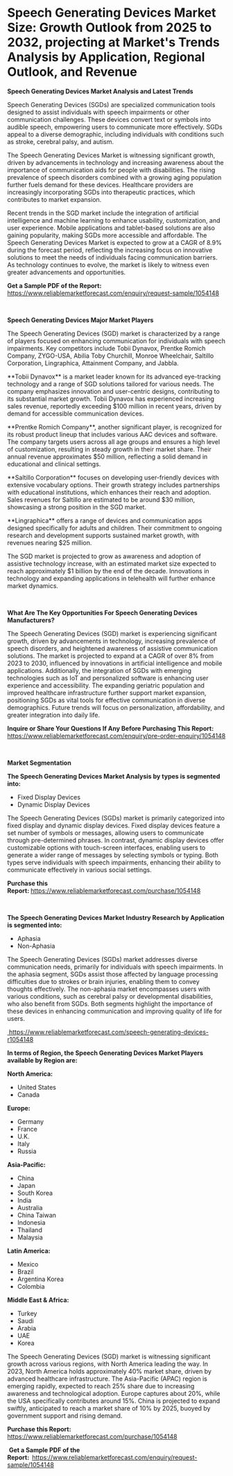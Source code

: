 <p><h1>Speech Generating Devices Market Size: Growth Outlook from 2025 to 2032, projecting at Market's Trends Analysis by Application, Regional Outlook, and Revenue</h1></p><p><strong>Speech Generating Devices Market Analysis and Latest Trends</strong></p>
<p><p>Speech Generating Devices (SGDs) are specialized communication tools designed to assist individuals with speech impairments or other communication challenges. These devices convert text or symbols into audible speech, empowering users to communicate more effectively. SGDs appeal to a diverse demographic, including individuals with conditions such as stroke, cerebral palsy, and autism.</p><p>The Speech Generating Devices Market is witnessing significant growth, driven by advancements in technology and increasing awareness about the importance of communication aids for people with disabilities. The rising prevalence of speech disorders combined with a growing aging population further fuels demand for these devices. Healthcare providers are increasingly incorporating SGDs into therapeutic practices, which contributes to market expansion.</p><p>Recent trends in the SGD market include the integration of artificial intelligence and machine learning to enhance usability, customization, and user experience. Mobile applications and tablet-based solutions are also gaining popularity, making SGDs more accessible and affordable. The Speech Generating Devices Market is expected to grow at a CAGR of 8.9% during the forecast period, reflecting the increasing focus on innovative solutions to meet the needs of individuals facing communication barriers. As technology continues to evolve, the market is likely to witness even greater advancements and opportunities.</p></p>
<p><strong>Get a Sample PDF of the Report:&nbsp;</strong> <a href="https://www.reliablemarketforecast.com/enquiry/request-sample/1054148?utm_campaign=2481&utm_medium=2&utm_source=Github&utm_content=ia&utm_term=15042025&utm_id=speech-generating-devices">https://www.reliablemarketforecast.com/enquiry/request-sample/1054148</a></p>
<p>&nbsp;</p>
<p><strong>Speech Generating Devices Major Market Players</strong></p>
<p><p>The Speech Generating Devices (SGD) market is characterized by a range of players focused on enhancing communication for individuals with speech impairments. Key competitors include Tobii Dynavox, Prentke Romich Company, ZYGO-USA, Abilia Toby Churchill, Monroe Wheelchair, Saltillo Corporation, Lingraphica, Attainment Company, and Jabbla.</p><p>**Tobii Dynavox** is a market leader known for its advanced eye-tracking technology and a range of SGD solutions tailored for various needs. The company emphasizes innovation and user-centric designs, contributing to its substantial market growth. Tobii Dynavox has experienced increasing sales revenue, reportedly exceeding $100 million in recent years, driven by demand for accessible communication devices.</p><p>**Prentke Romich Company**, another significant player, is recognized for its robust product lineup that includes various AAC devices and software. The company targets users across all age groups and ensures a high level of customization, resulting in steady growth in their market share. Their annual revenue approximates $50 million, reflecting a solid demand in educational and clinical settings.</p><p>**Saltillo Corporation** focuses on developing user-friendly devices with extensive vocabulary options. Their growth strategy includes partnerships with educational institutions, which enhances their reach and adoption. Sales revenues for Saltillo are estimated to be around $30 million, showcasing a strong position in the SGD market.</p><p>**Lingraphica** offers a range of devices and communication apps designed specifically for adults and children. Their commitment to ongoing research and development supports sustained market growth, with revenues nearing $25 million.</p><p>The SGD market is projected to grow as awareness and adoption of assistive technology increase, with an estimated market size expected to reach approximately $1 billion by the end of the decade. Innovations in technology and expanding applications in telehealth will further enhance market dynamics.</p></p>
<p>&nbsp;</p>
<p><strong>What Are The Key Opportunities For Speech Generating Devices Manufacturers?</strong></p>
<p><p>The Speech Generating Devices (SGD) market is experiencing significant growth, driven by advancements in technology, increasing prevalence of speech disorders, and heightened awareness of assistive communication solutions. The market is projected to expand at a CAGR of over 8% from 2023 to 2030, influenced by innovations in artificial intelligence and mobile applications. Additionally, the integration of SGDs with emerging technologies such as IoT and personalized software is enhancing user experience and accessibility. The expanding geriatric population and improved healthcare infrastructure further support market expansion, positioning SGDs as vital tools for effective communication in diverse demographics. Future trends will focus on personalization, affordability, and greater integration into daily life.</p></p>
<p><strong>Inquire or Share Your Questions If Any Before Purchasing This Report:</strong> <a href="https://www.reliablemarketforecast.com/enquiry/pre-order-enquiry/1054148?utm_campaign=2481&utm_medium=2&utm_source=Github&utm_content=ia&utm_term=15042025&utm_id=speech-generating-devices">https://www.reliablemarketforecast.com/enquiry/pre-order-enquiry/1054148</a></p>
<p>&nbsp;</p>
<p><strong>Market Segmentation</strong></p>
<p><strong>The Speech Generating Devices Market Analysis by types is segmented into:</strong></p>
<p><ul><li>Fixed Display Devices</li><li>Dynamic Display Devices</li></ul></p>
<p><p>The Speech Generating Devices (SGDs) market is primarily categorized into fixed display and dynamic display devices. Fixed display devices feature a set number of symbols or messages, allowing users to communicate through pre-determined phrases. In contrast, dynamic display devices offer customizable options with touch-screen interfaces, enabling users to generate a wider range of messages by selecting symbols or typing. Both types serve individuals with speech impairments, enhancing their ability to communicate effectively in various social settings.</p></p>
<p><strong>Purchase this Report:&nbsp;</strong><a href="https://www.reliablemarketforecast.com/purchase/1054148?utm_campaign=2481&utm_medium=2&utm_source=Github&utm_content=ia&utm_term=15042025&utm_id=speech-generating-devices">https://www.reliablemarketforecast.com/purchase/1054148</a></p>
<p>&nbsp;</p>
<p><strong>The Speech Generating Devices Market Industry Research by Application is segmented into:</strong></p>
<p><ul><li>Aphasia</li><li>Non-Aphasia</li></ul></p>
<p><p>The Speech Generating Devices (SGDs) market addresses diverse communication needs, primarily for individuals with speech impairments. In the aphasia segment, SGDs assist those affected by language processing difficulties due to strokes or brain injuries, enabling them to convey thoughts effectively. The non-aphasia market encompasses users with various conditions, such as cerebral palsy or developmental disabilities, who also benefit from SGDs. Both segments highlight the importance of these devices in enhancing communication and improving quality of life for users.</p></p>
<p><a href="https://www.reliablemarketforecast.com/speech-generating-devices-r1054148?utm_campaign=2481&utm_medium=2&utm_source=Github&utm_content=ia&utm_term=15042025&utm_id=speech-generating-devices">&nbsp;https://www.reliablemarketforecast.com/speech-generating-devices-r1054148</a></p>
<p><strong>In terms of Region, the Speech Generating Devices Market Players available by Region are:</strong></p>
<p>
    <p> <strong> North America: </strong>
        <ul>
            <li>United States</li>
            <li>Canada</li>
        </ul>
        </p> 
    <p> <strong> Europe: </strong>
        <ul>
            <li>Germany</li>
            <li>France</li>
            <li>U.K.</li>
            <li>Italy</li>
            <li>Russia</li>
        </ul>
        </p> 
    <p> <strong> Asia-Pacific: </strong>
        <ul>
            <li>China</li>
            <li>Japan</li>
            <li>South Korea</li>
            <li>India</li>
            <li>Australia</li>
            <li>China Taiwan</li>
            <li>Indonesia</li>
            <li>Thailand</li>
            <li>Malaysia</li>
        </ul>
        </p> 
    <p> <strong> Latin America: </strong>
        <ul>
            <li>Mexico</li>
            <li>Brazil</li>
            <li>Argentina Korea</li>
            <li>Colombia</li>
        </ul>
        </p> 
    <p> <strong> Middle East & Africa: </strong>
        <ul>
            <li>Turkey</li>
            <li>Saudi</li>
            <li>Arabia</li>
            <li>UAE</li>
            <li>Korea</li>
        </ul>
    </p>
    </p>
<p><p>The Speech Generating Devices (SGD) market is witnessing significant growth across various regions, with North America leading the way. In 2023, North America holds approximately 40% market share, driven by advanced healthcare infrastructure. The Asia-Pacific (APAC) region is emerging rapidly, expected to reach 25% share due to increasing awareness and technological adoption. Europe captures about 20%, while the USA specifically contributes around 15%. China is projected to expand swiftly, anticipated to reach a market share of 10% by 2025, buoyed by government support and rising demand.</p></p>
<p><strong>Purchase this Report: </strong><a href="https://www.reliablemarketforecast.com/purchase/1054148?utm_campaign=2481&utm_medium=2&utm_source=Github&utm_content=ia&utm_term=15042025&utm_id=speech-generating-devices">https://www.reliablemarketforecast.com/purchase/1054148</a></p>
<p>&nbsp;<strong>Get a Sample PDF of the Report:&nbsp;&nbsp;</strong><a href="https://www.reliablemarketforecast.com/enquiry/request-sample/1054148?utm_campaign=2481&utm_medium=2&utm_source=Github&utm_content=ia&utm_term=15042025&utm_id=speech-generating-devices">https://www.reliablemarketforecast.com/enquiry/request-sample/1054148</a></p>
<p><strong></strong></p>
<p><p></p><p></p><p></p></p>